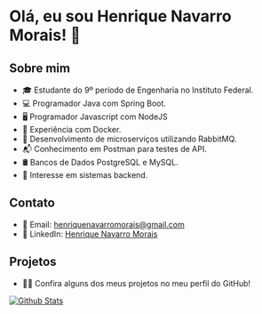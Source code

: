 # Olá, eu sou Henrique Navarro Morais! 👋

## Sobre mim
- 🎓 Estudante do 9º período de Engenharia no Instituto Federal.
- 💻 Programador Java com Spring Boot.
- 🖥️ Programador Javascript com NodeJS
- 🐳 Experiência com Docker.
- 🐰 Desenvolvimento de microserviços utilizando RabbitMQ.
- 📬 Conhecimento em Postman para testes de API.
- 🛢️ Bancos de Dados PostgreSQL e MySQL.
- 🪪 Interesse em sistemas backend.

## Contato
- 📧 Email: [henriquenavarromorais@gmail.com](mailto:henriquenavarromorais@gmail.com)
- 🔗 LinkedIn: [Henrique Navarro Morais](https://www.linkedin.com/in/henrique-navarro-morais-5532ab1a4/)

## Projetos
- 👨‍💻 Confira alguns dos meus projetos no meu perfil do GitHub!

[![Github Stats](https://github-readme-stats.vercel.app/api?username=Henrique-Navarro&show_icons=true&theme=dark)](https://github.com/Henrique-Navarro)
